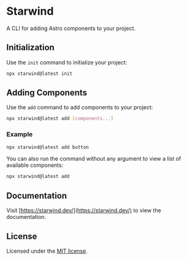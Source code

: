 # Starwind

A CLI for adding Astro components to your project.

## Initialization

Use the `init` command to initialize your project:

```bash
npx starwind@latest init
```

## Adding Components

Use the `add` command to add components to your project:

```bash
npx starwind@latest add [components...]
```

### Example

```bash
npx starwind@latest add button
```

You can also run the command without any argument to view a list of available components:

```bash
npx starwind@latest add
```

## Documentation

Visit [https://starwind.dev/](https://starwind.dev/) to view the documentation.

## License

Licensed under the [MIT license](https://github.com/boston343/starwind-ui/blob/main/LICENSE.md).
